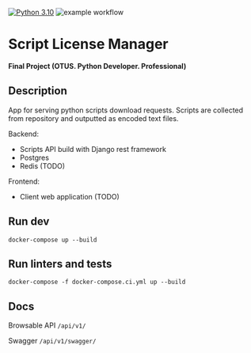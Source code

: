 [![Python 3.10](https://img.shields.io/badge/python-3.10-blue.svg)](https://www.python.org/downloads/release/python-3100/)
![example workflow](https://github.com/inna-tuzhikova/script_license_manager/actions/workflows/lint_test.yml/badge.svg)
# Script License Manager
**Final Project (OTUS. Python Developer. Professional)**

## Description
App for serving python scripts download requests. Scripts are collected from 
repository and outputted as encoded text files.

Backend:
* Scripts API build with Django rest framework
* Postgres
* Redis (TODO)

Frontend:
* Client web application (TODO)

## Run dev
`docker-compose up --build`

## Run linters and tests
`docker-compose -f docker-compose.ci.yml up --build`

## Docs
Browsable API `/api/v1/`

Swagger `/api/v1/swagger/`
